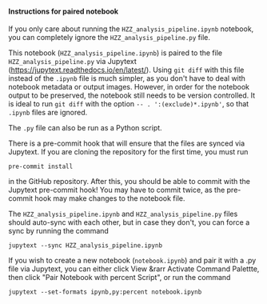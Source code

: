 #### Instructions for paired notebook

If you only care about running the `HZZ_analysis_pipeline.ipynb` notebook, you can completely ignore the `HZZ_analysis_pipeline.py` file.

This notebook (`HZZ_analysis_pipeline.ipynb`) is paired to the file `HZZ_analysis_pipeline.py` via Jupytext (https://jupytext.readthedocs.io/en/latest/). Using `git diff` with this file instead of the `.ipynb` file is much simpler, as you don't have to deal with notebook metadata or output images. However, in order for the notebook output to be preserved, the notebook still needs to be version controlled. It is ideal to run `git diff` with the option `-- . ':(exclude)*.ipynb'`, so that `.ipynb` files are ignored. 

The `.py` file can also be run as a Python script.

There is a pre-commit hook that will ensure that the files are synced via Jupytext. If you are cloning the repository for the first time, you must run
```
pre-commit install
```
in the GitHub repository. After this, you should be able to commit with the Jupytext pre-commit hook! You may have to commit twice, as the pre-commit hook may make changes to the notebook file.

The `HZZ_analysis_pipeline.ipynb` and `HZZ_analysis_pipeline.py` files should auto-sync with each other, but in case they don't, you can force a sync by running the command
```
jupytext --sync HZZ_analysis_pipeline.ipynb
```

If you wish to create a new notebook (`notebook.ipynb`) and pair it with a .py file via Jupytext, you can either click View &rarr Activate Command Palettte, then click "Pair Notebook with percent Script", or run the command
```
jupytext --set-formats ipynb,py:percent notebook.ipynb
```
